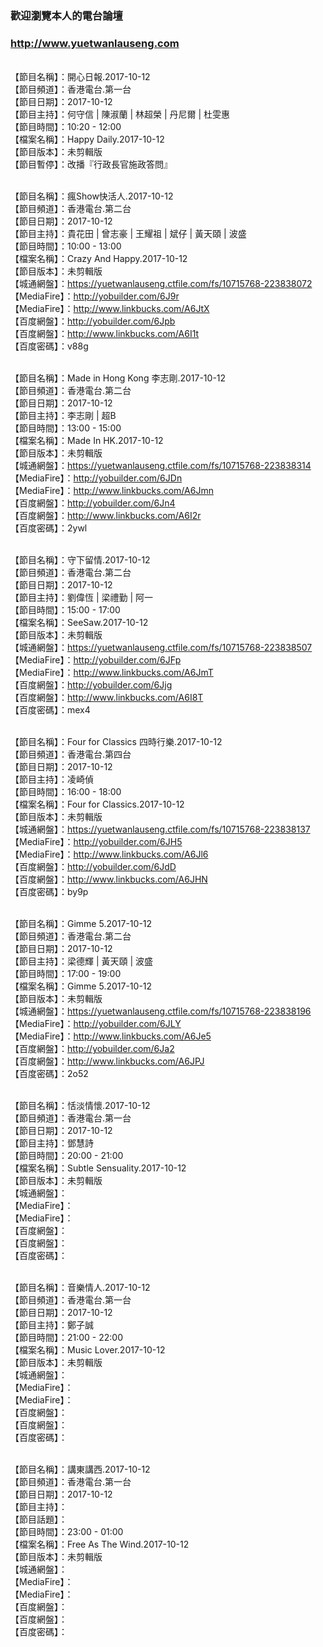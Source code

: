 ### 歡迎瀏覽本人的電台論壇
### http://www.yuetwanlauseng.com

<br>【節目名稱】：開心日報.2017-10-12
<br>【節目頻道】：香港電台.第一台
<br>【節目日期】：2017-10-12
<br>【節目主持】：何守信 | 陳淑蘭 | 林超榮 | 丹尼爾 | 杜雯惠
<br>【節目時間】：10:20 - 12:00
<br>【檔案名稱】：Happy Daily.2017-10-12
<br>【節目版本】：未剪輯版
<br>【節目暫停】：改播『行政長官施政答問』

<br>【節目名稱】：瘋Show快活人.2017-10-12
<br>【節目頻道】：香港電台.第二台
<br>【節目日期】：2017-10-12
<br>【節目主持】：貴花田 | 曾志豪 | 王耀祖 | 斌仔 | 黃天頤 | 波盛
<br>【節目時間】：10:00 - 13:00
<br>【檔案名稱】：Crazy And Happy.2017-10-12
<br>【節目版本】：未剪輯版
<br>【城通網盤】：https://yuetwanlauseng.ctfile.com/fs/10715768-223838072
<br>【MediaFire】：http://yobuilder.com/6J9r
<br>【MediaFire】：http://www.linkbucks.com/A6JtX
<br>【百度網盤】：http://yobuilder.com/6Jpb
<br>【百度網盤】：http://www.linkbucks.com/A6I1t
<br>【百度密碼】：v88g

<br>【節目名稱】：Made in Hong Kong 李志剛.2017-10-12
<br>【節目頻道】：香港電台.第二台
<br>【節目日期】：2017-10-12
<br>【節目主持】：李志剛 | 超B
<br>【節目時間】：13:00 - 15:00
<br>【檔案名稱】：Made In HK.2017-10-12
<br>【節目版本】：未剪輯版
<br>【城通網盤】：https://yuetwanlauseng.ctfile.com/fs/10715768-223838314
<br>【MediaFire】：http://yobuilder.com/6JDn
<br>【MediaFire】：http://www.linkbucks.com/A6Jmn
<br>【百度網盤】：http://yobuilder.com/6Jn4
<br>【百度網盤】：http://www.linkbucks.com/A6I2r
<br>【百度密碼】：2ywl

<br>【節目名稱】：守下留情.2017-10-12
<br>【節目頻道】：香港電台.第二台
<br>【節目日期】：2017-10-12
<br>【節目主持】：劉偉恆 | 梁禮勤 | 阿一
<br>【節目時間】：15:00 - 17:00
<br>【檔案名稱】：SeeSaw.2017-10-12
<br>【節目版本】：未剪輯版
<br>【城通網盤】：https://yuetwanlauseng.ctfile.com/fs/10715768-223838507
<br>【MediaFire】：http://yobuilder.com/6JFp
<br>【MediaFire】：http://www.linkbucks.com/A6JmT
<br>【百度網盤】：http://yobuilder.com/6Jjg
<br>【百度網盤】：http://www.linkbucks.com/A6I8T
<br>【百度密碼】：mex4

<br>【節目名稱】：Four for Classics 四時行樂.2017-10-12
<br>【節目頻道】：香港電台.第四台
<br>【節目日期】：2017-10-12
<br>【節目主持】：凌崎偵
<br>【節目時間】：16:00 - 18:00
<br>【檔案名稱】：Four for Classics.2017-10-12
<br>【節目版本】：未剪輯版
<br>【城通網盤】：https://yuetwanlauseng.ctfile.com/fs/10715768-223838137
<br>【MediaFire】：http://yobuilder.com/6JH5
<br>【MediaFire】：http://www.linkbucks.com/A6Jl6
<br>【百度網盤】：http://yobuilder.com/6JdD
<br>【百度網盤】：http://www.linkbucks.com/A6JHN
<br>【百度密碼】：by9p

<br>【節目名稱】：Gimme 5.2017-10-12
<br>【節目頻道】：香港電台.第二台
<br>【節目日期】：2017-10-12
<br>【節目主持】：梁德輝 | 黃天頤 | 波盛
<br>【節目時間】：17:00 - 19:00
<br>【檔案名稱】：Gimme 5.2017-10-12
<br>【節目版本】：未剪輯版
<br>【城通網盤】：https://yuetwanlauseng.ctfile.com/fs/10715768-223838196
<br>【MediaFire】：http://yobuilder.com/6JLY
<br>【MediaFire】：http://www.linkbucks.com/A6Je5
<br>【百度網盤】：http://yobuilder.com/6Ja2
<br>【百度網盤】：http://www.linkbucks.com/A6JPJ
<br>【百度密碼】：2o52

<br>【節目名稱】：恬淡情懷.2017-10-12
<br>【節目頻道】：香港電台.第一台
<br>【節目日期】：2017-10-12
<br>【節目主持】：鄧慧詩
<br>【節目時間】：20:00 - 21:00
<br>【檔案名稱】：Subtle Sensuality.2017-10-12
<br>【節目版本】：未剪輯版
<br>【城通網盤】：
<br>【MediaFire】：
<br>【MediaFire】：
<br>【百度網盤】：
<br>【百度網盤】：
<br>【百度密碼】：

<br>【節目名稱】：音樂情人.2017-10-12
<br>【節目頻道】：香港電台.第一台
<br>【節目日期】：2017-10-12
<br>【節目主持】：鄭子誠
<br>【節目時間】：21:00 - 22:00
<br>【檔案名稱】：Music Lover.2017-10-12
<br>【節目版本】：未剪輯版
<br>【城通網盤】：
<br>【MediaFire】：
<br>【MediaFire】：
<br>【百度網盤】：
<br>【百度網盤】：
<br>【百度密碼】：

<br>【節目名稱】：講東講西.2017-10-12
<br>【節目頻道】：香港電台.第一台
<br>【節目日期】：2017-10-12
<br>【節目主持】：
<br>【節目話題】：
<br>【節目時間】：23:00 - 01:00
<br>【檔案名稱】：Free As The Wind.2017-10-12
<br>【節目版本】：未剪輯版
<br>【城通網盤】：
<br>【MediaFire】：
<br>【MediaFire】：
<br>【百度網盤】：
<br>【百度網盤】：
<br>【百度密碼】：

